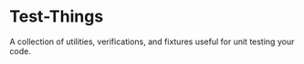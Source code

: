 # Test-Things

A collection of utilities, verifications, and fixtures useful for unit testing your code.
